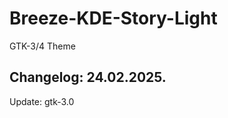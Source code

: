 # Breeze-KDE-Story-Light
GTK-3/4 Theme

Changelog: 24.02.2025.
-----------------------

Update: gtk-3.0
